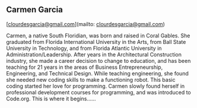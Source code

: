 ## Carmen Garcia

[clourdesgarcia@gmail.com](mailto: clourdesgarcia@gmail.com)

Carmen, a native South Floridian, was born and raised in Coral Gables. She graduated from Florida International University in the Arts, from Ball State University in Technology, and from Florida Atlantic University in Administration/Leadership. After years in the Architectural Construction industry, she made a career decision to change to education, and has been
teaching for 21 years in the areas of Business Entrepreneurship, Engineering, and Technical Design. While teaching engineering, she found she needed new coding skills to make a functioning robot. This basic coding started her love for programming. Carmen slowly found herself in professional development courses for programming, and was introduced to Code.org. This is where it begins……
